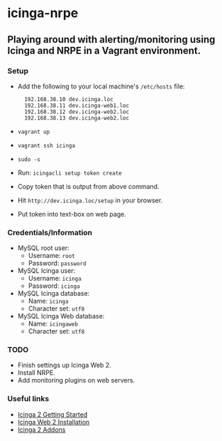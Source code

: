 # icinga-nrpe

## Playing around with alerting/monitoring using Icinga and NRPE in a Vagrant environment.

### Setup

* Add the following to your local machine's `/etc/hosts` file:

        192.168.38.10 dev.icinga.loc
        192.168.38.11 dev.icinga-web1.loc
        192.168.38.12 dev.icinga-web2.loc
        192.168.38.13 dev.icinga-web2.loc

* `vagrant up`
* `vagrant ssh icinga`
* `sudo -s`
* Run: `icingacli setup token create`
* Copy token that is output from above command.
* Hit `http://dev.icinga.loc/setup` in your browser.
* Put token into text-box on web page.

### Credentials/Information

* MySQL root user:
    * Username: `root`
    * Password: `password`
* MySQL Icinga user:
    * Username: `icinga`
    * Password: `icinga`
* MySQL Icinga database:
    * Name: `icinga`
    * Character set: `utf8`
* MySQL Icinga Web database:
    * Name: `icingaweb`
    * Character set: `utf8`

### TODO

* Finish settings up Icinga Web 2.
* Install NRPE.
* Add monitoring plugins on web servers.

### Useful links

* [Icinga 2 Getting Started](https://docs.icinga.com/icinga2/latest/doc/module/icinga2/toc#!/icinga2/latest/doc/module/icinga2/chapter/getting-started)
* [Icinga Web 2 Installation](https://github.com/Icinga/icingaweb2/blob/master/doc/02-Installation.md)
* [Icinga 2 Addons](https://docs.icinga.com/icinga2/latest/doc/module/icinga2/chapter/addons#addons)

